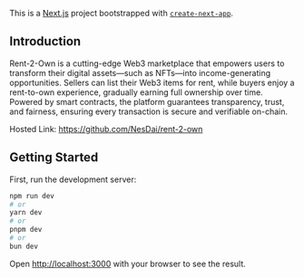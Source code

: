 This is a [Next.js](https://nextjs.org) project bootstrapped with [`create-next-app`](https://nextjs.org/docs/app/api-reference/cli/create-next-app).

## Introduction

Rent-2-Own is a cutting-edge Web3 marketplace that empowers users to transform their digital assets—such as NFTs—into income-generating opportunities. Sellers can list their Web3 items for rent, 
while buyers enjoy a rent-to-own experience, gradually earning full ownership over time. Powered by smart contracts, the platform guarantees transparency, trust, and fairness, ensuring every transaction 
is secure and verifiable on-chain.

Hosted Link: https://github.com/NesDai/rent-2-own

## Getting Started

First, run the development server:

```bash
npm run dev
# or
yarn dev
# or
pnpm dev
# or
bun dev
```

Open [http://localhost:3000](http://localhost:3000) with your browser to see the result.

